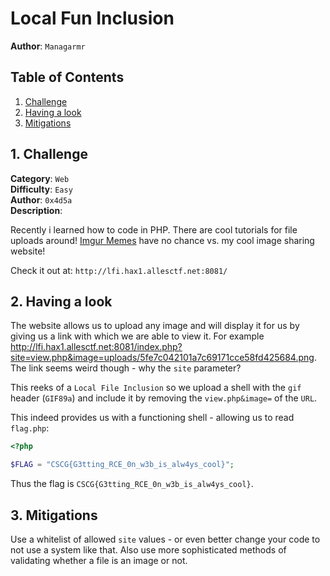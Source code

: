# Local Fun Inclusion

**Author**: `Managarmr`

## Table of Contents

1. [Challenge](#1-challenge)
2. [Having a look](#2-having-a-look)
3. [Mitigations](#3-mitigations)

## 1. Challenge

**Category**: `Web`  
**Difficulty**: `Easy`  
**Author**: `0x4d5a`  
**Description**:

Recently i learned how to code in PHP. There are cool tutorials for file uploads
around! [Imgur Memes](https://i.imgur.com/OV86lKu.png) have no chance vs. my
cool image sharing website!

Check it out at: `http://lfi.hax1.allesctf.net:8081/`

## 2. Having a look

The website allows us to upload any image and will display it for us by giving
us a link with which we are able to view it. For example
http://lfi.hax1.allesctf.net:8081/index.php?site=view.php&image=uploads/5fe7c042101a7c69171cce58fd425684.png.
The link seems weird though - why the `site` parameter?

This reeks of a `Local File Inclusion` so we upload a shell with the `gif`
header (`GIF89a`) and include it by removing the `view.php&image=` of the `URL`.

This indeed provides us with a functioning shell - allowing us to read
`flag.php`:

```php
<?php

$FLAG = "CSCG{G3tting_RCE_0n_w3b_is_alw4ys_cool}";
```

Thus the flag is `CSCG{G3tting_RCE_0n_w3b_is_alw4ys_cool}`.

## 3. Mitigations

Use a whitelist of allowed `site` values - or even better change your code to
not use a system like that. Also use more sophisticated methods of validating
whether a file is an image or not.
